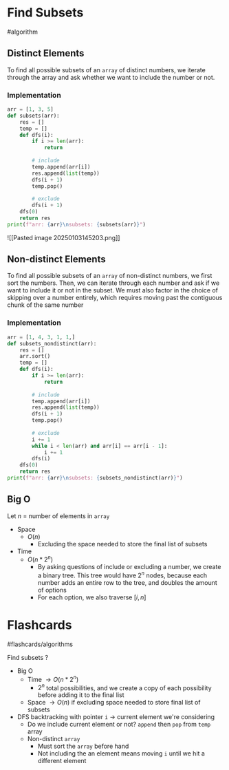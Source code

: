 # Find Subsets
#algorithm 
## Distinct Elements
To find all possible subsets of an `array` of distinct numbers, we iterate through the array and ask whether we want to include the number or not.
### Implementation
```python
arr = [1, 3, 5]
def subsets(arr):
	res = []
	temp = []
	def dfs(i):
		if i >= len(arr):
			return
		
		# include
		temp.append(arr[i])
		res.append(list(temp))
		dfs(i + 1)
		temp.pop()
		
		# exclude
		dfs(i + 1)
	dfs(0)
	return res
print(f"arr: {arr}\nsubsets: {subsets(arr)}")
```
![[Pasted image 20250103145203.png]]
## Non-distinct Elements
To find all possible subsets of an `array` of non-distinct numbers, we first sort the numbers. Then, we can iterate through each number and ask if we want to include it or not in the subset. We must also factor in the choice of skipping over a number entirely, which requires moving past the contiguous chunk of the same number
### Implementation
```python
arr = [1, 4, 3, 1, 1,]
def subsets_nondistinct(arr):
	res = []
	arr.sort()
	temp = []
	def dfs(i):
		if i >= len(arr):
			return
		
		# include
		temp.append(arr[i])
		res.append(list(temp))
		dfs(i + 1)
		temp.pop()
		
		# exclude
		i += 1
		while i < len(arr) and arr[i] == arr[i - 1]:
			i += 1
		dfs(i)
	dfs(0)
	return res
print(f"arr: {arr}\nsubsets: {subsets_nondistinct(arr)}")
```
## Big O
Let $n$ = number of elements in `array`
- Space
	- $O(n)$
		- Excluding the space needed to store the final list of subsets 
- Time
	- $O(n *2^n)$
		- By asking questions of include or excluding a number, we create a binary tree. This tree would have $2^n$ nodes, because each number adds an entire row to the tree, and doubles the amount of options
		- For each option, we also traverse $[i, n]$ 
# Flashcards
#flashcards/algorithms 

Find subsets
?
- Big O
	- Time $\to O(n * 2^n)$
		- $2^n$ total possibilities, and we create a copy of each possibility before adding it to the final list
	- Space $\to O(n)$ if excluding space needed to store final list of subsets
- DFS backtracking with pointer `i` $\to$ current element we're considering
	- Do we include current element or not? `append` then `pop` from `temp` array
	- Non-distinct `array`
		- Must sort the `array` before hand
		- Not including the an element means moving `i` until we hit a different element